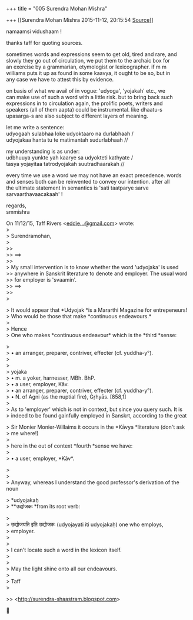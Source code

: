 +++
title = "005 Surendra Mohan Mishra"

+++
[[Surendra Mohan Mishra	2015-11-12, 20:15:54 [Source](https://groups.google.com/g/samskrita/c/6OslEzUEtfc)]]



namaamsi vidushaam !  
  
thanks taff for quoting sources.  
  
sometimes words and expressions seem to get old, tired and rare, and  
slowly they go out of circulation, we put them to the archaic box for  
an exercise by a grammarian, etymologist or lexicographer. if m m  
williams puts it up as found in some kaavya, it ought to be so, but in  
any case we have to attest this by evidence.  
  
on basis of what we avail of in vogue: 'udyoga', 'yojakah' etc., we  
can make use of such a word with a little risk. but to bring back such  
expressions in to circulation again, the prolific poets, writers and  
speakers (all of them aapta) could be instrumental. like dhaatu-s  
upasarga-s are also subject to different layers of meaning.  
  
let me write a sentence:  
udyogaah sulabhaa loke udyoktaaro na durlabhaah /  
udyojakaa hanta tu te matimantah sudurlabhaah //  
  
my understanding is as under:  
udbhuuya yunkte yah kaarye sa udyokteti kathyate /  
tasya yojayitaa tatrodyojakah suutradhaarakah //  
  
every time we use a word we may not have an exact precedence. words  
and senses both can be reinvented to convey our intention. after all  
the ultimate statement in semantics is 'sati taatparye sarve  
sarvaarthavaacakaah' !  
  
regards,  
smmishra  

  
  
  
  
On 11/12/15, Taff Rivers \<[eddie...@gmail.com]()\> wrote:  
\>  
\> Surendramohan,  
\>  
\>\>  
\>\> ==>  
\>\>  
\> My small intervention is to know whether the word 'udyojaka' is used  
\>\> anywhere in Sanskrit literature to denote and employer. The usual word  
\>\> for employer is 'svaamin'.  
\>\> ==>  
\>\>  
\>  

\> It would appear that \*Udyojak \*is a Mararthi Magazine for entrepeneurs!  
\> Who would be those that make \*continuous endeavours.\*  
\>  
\> Hence  
\> One who makes \*continuous endeavour\* which is the \*third \*sense:  

\>  
\> • an arranger, preparer, contriver, effecter (cf. yuddha-y°).  
\>  
\>  
\> yojaka  
\> • m. a yoker, harnesser, MBh. BhP.  
\> • a user, employer, Kāv.  
\> • an arranger, preparer, contriver, effecter (cf. yuddha-y°).  
\> • N. of Agni (as the nuptial fire), Gṛhyās. \[858,1\]  
\>  
\> As to 'employer' which is not in context, but since you query such. It is  
\> indeed to be found gainfully employed in Sanskrt, according to the great  

\> Sir Monier Monier-Willaims it occurs in the \*Kāvya \*literature (don't ask  
\> me where!)  
\>  
\> here in the out of context \*fourth \*sense we have:  
\>  
\> • a user, employer, \*Kāv\*.  

\>  
\>  
\> Anyway, whereas I understand the good professor's derivation of the noun  

\> \*udyojakaḥ  
\> \*\*उद्योजकः \*from its root verb:  

\>  
\> उद्योजयति इति उद्योजकः (udyojayati iti udyojakaḥ) one who employs,  
\> employer.  
\>  
\>  
\> I can't locate such a word in the lexicon itself.  
\>  
\>  
\> May the light shine onto all our endeavours.  
\>  
\> Taff  
\>  

\>\> \<<http://surendra-shaastram.blogspot.com>\>  




